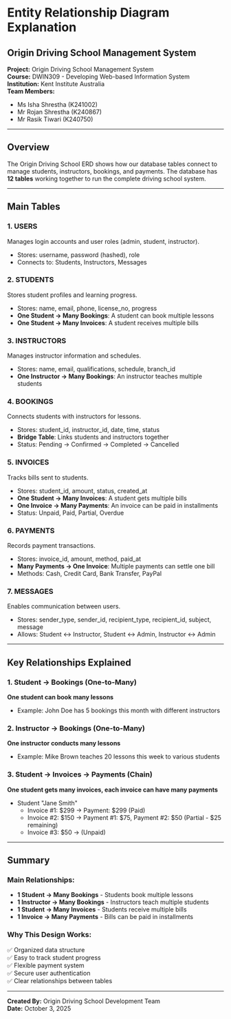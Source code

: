 # Entity Relationship Diagram Explanation
## Origin Driving School Management System

**Project:** Origin Driving School Management System  
**Course:** DWIN309 - Developing Web-based Information System  
**Institution:** Kent Institute Australia  
**Team Members:**
- Ms Isha Shrestha (K241002)
- Mr Rojan Shrestha (K240867)
- Mr Rasik Tiwari (K240750)

---

## Overview

The Origin Driving School ERD shows how our database tables connect to manage students, instructors, bookings, and payments. The database has **12 tables** working together to run the complete driving school system.

---

## Main Tables

### 1. USERS
Manages login accounts and user roles (admin, student, instructor).
- Stores: username, password (hashed), role
- Connects to: Students, Instructors, Messages

### 2. STUDENTS
Stores student profiles and learning progress.
- Stores: name, email, phone, license_no, progress
- **One Student → Many Bookings**: A student can book multiple lessons
- **One Student → Many Invoices**: A student receives multiple bills

### 3. INSTRUCTORS
Manages instructor information and schedules.
- Stores: name, email, qualifications, schedule, branch_id
- **One Instructor → Many Bookings**: An instructor teaches multiple students

### 4. BOOKINGS
Connects students with instructors for lessons.
- Stores: student_id, instructor_id, date, time, status
- **Bridge Table**: Links students and instructors together
- Status: Pending → Confirmed → Completed → Cancelled

### 5. INVOICES
Tracks bills sent to students.
- Stores: student_id, amount, status, created_at
- **One Student → Many Invoices**: A student gets multiple bills
- **One Invoice → Many Payments**: An invoice can be paid in installments
- Status: Unpaid, Paid, Partial, Overdue

### 6. PAYMENTS
Records payment transactions.
- Stores: invoice_id, amount, method, paid_at
- **Many Payments → One Invoice**: Multiple payments can settle one bill
- Methods: Cash, Credit Card, Bank Transfer, PayPal

### 7. MESSAGES
Enables communication between users.
- Stores: sender_type, sender_id, recipient_type, recipient_id, subject, message
- Allows: Student ↔ Instructor, Student ↔ Admin, Instructor ↔ Admin

---

## Key Relationships Explained

### 1. Student → Bookings (One-to-Many)
**One student can book many lessons**
- Example: John Doe has 5 bookings this month with different instructors

### 2. Instructor → Bookings (One-to-Many)
**One instructor conducts many lessons**
- Example: Mike Brown teaches 20 lessons this week to various students

### 3. Student → Invoices → Payments (Chain)
**One student gets many invoices, each invoice can have many payments**
- Student "Jane Smith" 
  - Invoice #1: $299 → Payment: $299 (Paid)
  - Invoice #2: $150 → Payment #1: $75, Payment #2: $50 (Partial - $25 remaining)
  - Invoice #3: $50 → (Unpaid)

---

## Summary

### Main Relationships:
- **1 Student → Many Bookings** - Students book multiple lessons
- **1 Instructor → Many Bookings** - Instructors teach multiple students  
- **1 Student → Many Invoices** - Students receive multiple bills
- **1 Invoice → Many Payments** - Bills can be paid in installments

### Why This Design Works:
✅ Organized data structure  
✅ Easy to track student progress  
✅ Flexible payment system  
✅ Secure user authentication  
✅ Clear relationships between tables  

---

**Created By:** Origin Driving School Development Team  
**Date:** October 3, 2025
